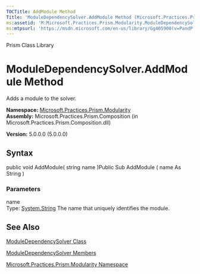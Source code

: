 ```yaml
---
TOCTitle: AddModule Method
Title: 'ModuleDependencySolver.AddModule Method (Microsoft.Practices.Prism.Modularity)'
ms:assetid: 'M:Microsoft.Practices.Prism.Modularity.ModuleDependencySolver.AddModule(System.String)'
ms:mtpsurl: 'https://msdn.microsoft.com/en-us/library/Gg405900(v=PandP.50)'
---
```


Prism Class Library

ModuleDependencySolver.AddModule Method
===========================================

Adds a module to the solver.

**Namespace:** [Microsoft.Practices.Prism.Modularity](https://msdn.microsoft.com/n:microsoft.practices.prism.modularity)
**Assembly:** Microsoft.Practices.Prism.Composition (in Microsoft.Practices.Prism.Composition.dll)

**Version:** 5.0.0.0 (5.0.0.0)

## Syntax


public void AddModule( string name )Public Sub AddModule ( name As String )

### Parameters

name  
Type: [System.String](http://msdn.microsoft.com/en-us/library/s1wwdcbf)
The name that uniquely identifies the module.

See Also
--------


[ModuleDependencySolver Class](https://msdn.microsoft.com/t:microsoft.practices.prism.modularity.moduledependencysolver)

[ModuleDependencySolver Members](https://msdn.microsoft.com/allmembers.t:microsoft.practices.prism.modularity.moduledependencysolver)

[Microsoft.Practices.Prism.Modularity Namespace](https://msdn.microsoft.com/n:microsoft.practices.prism.modularity)
